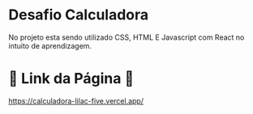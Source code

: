 # Desafio Calculadora
No projeto esta sendo utilizado CSS, HTML E Javascript com React no intuito de aprendizagem.
#  🔸 Link da Página 🔸
https://calculadora-lilac-five.vercel.app/
